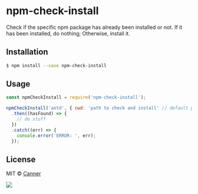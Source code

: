 # npm-check-install

Check if the specific npm package has already been installed or not. If it has been installed, do nothing; Otherwise, install it.

## Installation

```sh
$ npm install --save npm-check-install
```

## Usage

```js
const npmCheckInstall = require('npm-check-install');

npmCheckInstall('antd', { cwd: 'path to check and install' // default process.cwd() })
  .then((hasFound) => {
    // do stuff
  })
  .catch((err) => {
    console.error('ERROR: ', err);
  });
```

## License

MIT © [Canner](http://github.com/canner)

<a href="https://canner.io">
  <img src="https://user-images.githubusercontent.com/26116324/37811196-a437d930-2e93-11e8-97d8-0653ace2a46d.png"/>
</a>
